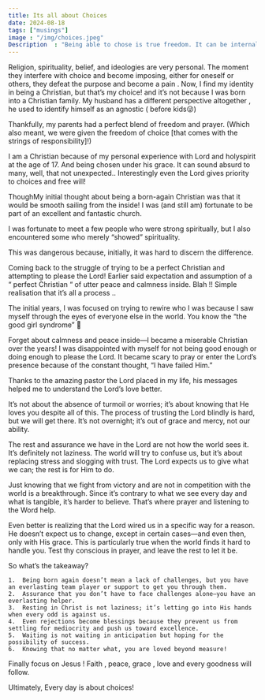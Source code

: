 ```yaml
---
title: Its all about Choices
date: 2024-08-18
tags: ["musings"]
image : "/img/choices.jpeg"
Description  : "Being able to chose is true freedom. It can be internal or external strongholds, \but , ask yourself  if the you would have made the same choice even if... \" including our belief! "
---
```


Religion, spirituality, belief, and ideologies are very personal. The moment they interfere with choice and become imposing, either for oneself or others, they defeat the purpose and become a pain .
Now, I find my identity in being a Christian, but that’s my choice! and it’s not because I was born into a Christian family. My husband has a different perspective altogether , he used to identify himself as an agnostic ( before kids😜)

Thankfully, my parents had a perfect blend of freedom and prayer. (Which also meant, we were given the freedom of  choice [that comes with the strings of responsibility]!)

I am a Christian because of my personal experience with Lord and holyspirit at the age of 17. And being chosen under his grace. It can sound absurd to many, well, that not unexpected..  Interestingly even the Lord gives priority to choices and free will!

ThoughMy initial thought about being a born-again Christian was that it would be smooth sailing from the inside! I was (and still am) fortunate to be part of an excellent and fantastic church.

I was fortunate to meet a few people who were strong spiritually, but I also encountered some who merely “showed” spirituality.

This was dangerous because, initially, it was hard to discern the difference.

Coming back to the struggle of trying to be a perfect Christian and attempting to please the Lord! Earlier said expectation and assumption of a “ perfect Christian “ of utter peace and calmness inside. Blah !!
Simple realisation that it’s all a process ..

The initial years, I was focused on trying to rewire who I was because I saw myself through the eyes of everyone else in the world. You know the “the good girl syndrome”
🤮

Forget about calmness and peace inside—I became a miserable Christian over the years! I was disappointed with myself for not being good enough or doing enough to please the Lord. It became scary to pray or enter the Lord’s presence because of the constant thought, “I have failed Him.”

Thanks to the amazing pastor the Lord placed in my life, his messages helped me to understand the Lord’s love better.

It’s not about the absence of turmoil or worries; it’s about knowing that He loves you despite all of this. 
The process of trusting the Lord blindly is hard, but we will get there. It’s not overnight; it’s out of grace and mercy, not our ability.

The rest and assurance we have in the Lord are not how the world sees it. It’s definitely not laziness. 
The world will try to confuse us, but it’s about replacing stress and slogging with trust. 
The Lord expects us to give what we can; the rest is for Him to do.

Just knowing that we fight from victory and are not in competition with the world is a breakthrough. 
Since it’s contrary to what we see every day and what is tangible, it’s harder to believe. 
That’s where prayer and listening to the Word help.

Even better is realizing that the Lord wired us in a specific way for a reason. 
He doesn’t expect us to change, except in certain cases—and even then, only with His grace. 
This is particularly true when the world finds it hard to handle you. 
Test thy conscious in prayer, and leave the rest to let it be.

So what’s the takeaway?

	1.	Being born again doesn’t mean a lack of challenges, but you have an everlasting team player or support to get you through them.
	2.	Assurance that you don’t have to face challenges alone—you have an everlasting helper.
	3.	Resting in Christ is not laziness; it’s letting go into His hands when every odd is against us.
	4.	Even rejections become blessings because they prevent us from settling for mediocrity and push us toward excellence.
	5.	Waiting is not waiting in anticipation but hoping for the possibility of success.
	6.	Knowing that no matter what, you are loved beyond measure!

Finally focus on Jesus ! Faith , peace, grace , love and every goodness will follow.

Ultimately, Every day is about choices! 